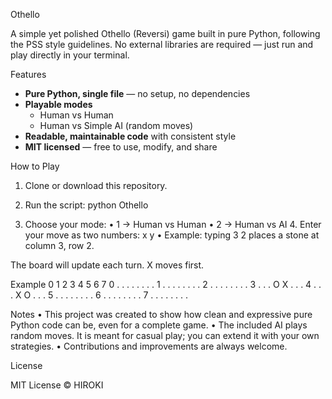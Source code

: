  Othello

A simple yet polished Othello (Reversi) game built in pure Python, following  
the PSS style guidelines. No external libraries are required — just run and  
play directly in your terminal.

 Features
- **Pure Python, single file** — no setup, no dependencies  
- **Playable modes**  
  - Human vs Human  
  - Human vs Simple AI (random moves)  
- **Readable, maintainable code** with consistent style  
- **MIT licensed** — free to use, modify, and share  

 How to Play
1. Clone or download this repository.  
2. Run the script:  python Othello

3.	Choose your mode:
	•	1 → Human vs Human
	•	2 → Human vs AI
	4.	Enter your move as two numbers: x y
	•	Example: typing 3 2 places a stone at column 3, row 2.

The board will update each turn. X moves first. 

Example
  0 1 2 3 4 5 6 7
0 . . . . . . . .
1 . . . . . . . .
2 . . . . . . . .
3 . . . O X . . .
4 . . . X O . . .
5 . . . . . . . .
6 . . . . . . . .
7 . . . . . . . .

Notes
	•	This project was created to show how clean and expressive pure Python code
can be, even for a complete game.
	•	The included AI plays random moves. It is meant for casual play; you can
extend it with your own strategies.
	•	Contributions and improvements are always welcome.

License

MIT License © HIROKI

